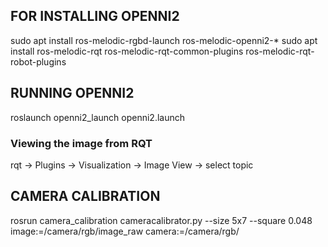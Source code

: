 ## FOR INSTALLING OPENNI2
sudo apt install ros-melodic-rgbd-launch ros-melodic-openni2-*
sudo apt install ros-melodic-rqt ros-melodic-rqt-common-plugins ros-melodic-rqt-robot-plugins

## RUNNING OPENNI2
roslaunch openni2_launch openni2.launch

### Viewing the image from RQT
rqt -> Plugins -> Visualization -> Image View -> select topic

## CAMERA CALIBRATION
rosrun camera_calibration cameracalibrator.py --size 5x7 --square 0.048 image:=/camera/rgb/image_raw camera:=/camera/rgb/